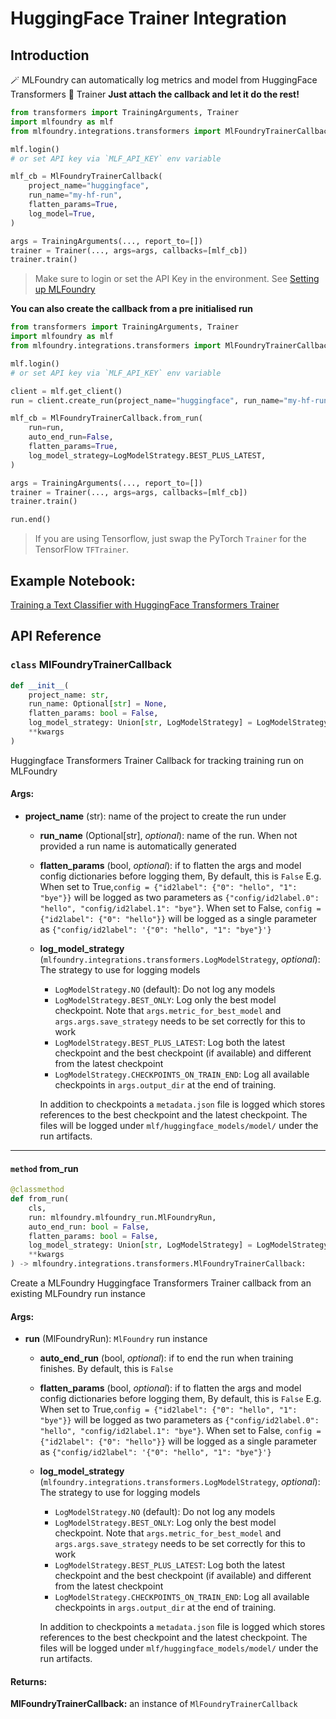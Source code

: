 # HuggingFace Trainer Integration

## Introduction

🪄 MLFoundry can automatically log metrics and model from HuggingFace Transformers 🤗 Trainer
**Just attach the callback and let it do the rest!**

```python
from transformers import TrainingArguments, Trainer
import mlfoundry as mlf
from mlfoundry.integrations.transformers import MlFoundryTrainerCallback

mlf.login()
# or set API key via `MLF_API_KEY` env variable

mlf_cb = MlFoundryTrainerCallback(
    project_name="huggingface",
    run_name="my-hf-run",
    flatten_params=True,
    log_model=True,
)

args = TrainingArguments(..., report_to=[])
trainer = Trainer(..., args=args, callbacks=[mlf_cb])
trainer.train()
```

> Make sure to login or set the API Key in the environment. See [Setting up MLFoundry](guides/experiment_tracking/setup.md)

**You can also create the callback from a pre initialised run**


```python
from transformers import TrainingArguments, Trainer
import mlfoundry as mlf
from mlfoundry.integrations.transformers import MlFoundryTrainerCallback, LogModelStrategy

mlf.login()
# or set API key via `MLF_API_KEY` env variable

client = mlf.get_client()
run = client.create_run(project_name="huggingface", run_name="my-hf-run",)

mlf_cb = MlFoundryTrainerCallback.from_run(
    run=run,
    auto_end_run=False,
    flatten_params=True,
    log_model_strategy=LogModelStrategy.BEST_PLUS_LATEST,
)

args = TrainingArguments(..., report_to=[])
trainer = Trainer(..., args=args, callbacks=[mlf_cb])
trainer.train()

run.end()
```


> If you are using Tensorflow, just swap the PyTorch `Trainer` for the TensorFlow `TFTrainer`.



## Example Notebook:

[Training a Text Classifier with HuggingFace Transformers Trainer](https://github.com/truefoundry/mlfoundry-examples/blob/main/examples/huggingface_transformers/tweet_eval_emotion_text_classification.ipynb)



## API Reference

### `class` MlFoundryTrainerCallback

```python
def __init__(
	project_name: str,
	run_name: Optional[str] = None,
	flatten_params: bool = False,
	log_model_strategy: Union[str, LogModelStrategy] = LogModelStrategy.NO,
	**kwargs
)
```

Huggingface Transformers Trainer Callback for tracking training run on MLFoundry

#### Args:

- **project_name** (str): name of the project to create the run under
  - **run_name** (Optional[str], *optional*): name of the run. When not provided a run name is automatically generated
  - **flatten_params** (bool, *optional*): if to flatten the args and model config dictionaries before logging them, By default, this is `False` E.g. When set to True,`config = {"id2label": {"0": "hello", "1": "bye"}}` will be logged as two parameters as `{"config/id2label.0": "hello", "config/id2label.1": "bye"}`. When set to False, `config = {"id2label": {"0": "hello"}}` will be logged as a single parameter as `{"config/id2label": '{"0": "hello", "1": "bye"}'}`
  - **log_model_strategy** (`mlfoundry.integrations.transformers.LogModelStrategy`, *optional*): The strategy to use for logging models
    - `LogModelStrategy.NO` (default): Do not log any models
    - `LogModelStrategy.BEST_ONLY`: Log only the best model checkpoint. Note that `args.metric_for_best_model` and `args.args.save_strategy` needs to be set correctly for this to work
    - `LogModelStrategy.BEST_PLUS_LATEST`: Log both the latest checkpoint and the best checkpoint (if available) and different from the latest checkpoint
    - `LogModelStrategy.CHECKPOINTS_ON_TRAIN_END`: Log all available checkpoints in `args.output_dir` at the end of training.

    In addition to checkpoints a `metadata.json` file is logged which stores references to the best checkpoint and the latest checkpoint. The files will be logged under `mlf/huggingface_models/model/` under the run artifacts.

---

#### `method` from_run
```python
@classmethod
def from_run(
	cls,
	run: mlfoundry.mlfoundry_run.MlFoundryRun,
	auto_end_run: bool = False,
	flatten_params: bool = False,
	log_model_strategy: Union[str, LogModelStrategy] = LogModelStrategy.NO,
	**kwargs
) -> mlfoundry.integrations.transformers.MlFoundryTrainerCallback:
```

Create a MLFoundry Huggingface Transformers Trainer callback from an existing MLFoundry run instance

#### Args:

- **run** (MlFoundryRun): `MlFoundry` run instance
  - **auto_end_run** (bool, *optional*): if to end the run when training finishes. By default, this is `False`
  - **flatten_params** (bool, *optional*): if to flatten the args and model config dictionaries before logging them, By default, this is `False` E.g. When set to True,`config = {"id2label": {"0": "hello", "1": "bye"}}` will be logged as two parameters as `{"config/id2label.0": "hello", "config/id2label.1": "bye"}`. When set to False, `config = {"id2label": {"0": "hello"}}` will be logged as a single parameter as `{"config/id2label": '{"0": "hello", "1": "bye"}'}`
  - **log_model_strategy** (`mlfoundry.integrations.transformers.LogModelStrategy`, *optional*): The strategy to use for logging models
    - `LogModelStrategy.NO` (default): Do not log any models
    - `LogModelStrategy.BEST_ONLY`: Log only the best model checkpoint. Note that `args.metric_for_best_model` and `args.args.save_strategy` needs to be set correctly for this to work
    - `LogModelStrategy.BEST_PLUS_LATEST`: Log both the latest checkpoint and the best checkpoint (if available) and different from the latest checkpoint
    - `LogModelStrategy.CHECKPOINTS_ON_TRAIN_END`: Log all available checkpoints in `args.output_dir` at the end of training.

    In addition to checkpoints a `metadata.json` file is logged which stores references to the best checkpoint and the latest checkpoint. The files will be logged under `mlf/huggingface_models/model/` under the run artifacts.

#### Returns:

**MlFoundryTrainerCallback:** an instance of `MlFoundryTrainerCallback`

